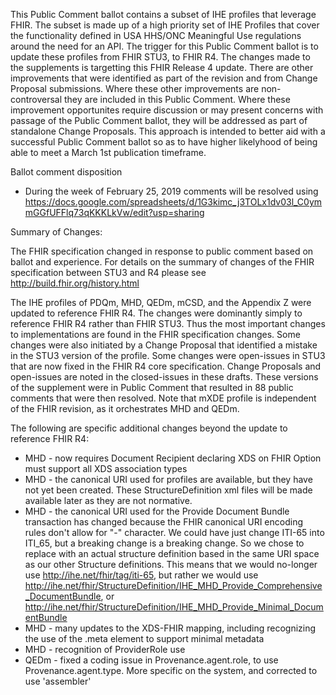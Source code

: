 This Public Comment ballot contains a subset of IHE profiles that leverage FHIR. The subset is made up of a high priority set of IHE Profiles that cover the functionality defined in USA HHS/ONC Meaningful Use regulations around the need for an API. The trigger for this Public Comment ballot is to update these profiles from FHIR STU3, to FHIR R4. The changes made to the supplements is targetting this FHIR Release 4 update. There are other improvements that were identified as part of the revision and from Change Proposal submissions. Where these other improvements are non-controversal they are included in this Public Comment. Where these improvement opportunites require discussion or may present concerns with passage of the Public Comment ballot, they will be addressed as part of standalone Change Proposals. This approach is intended to better aid with a successful Public Comment ballot so as to have higher likelyhood of being able to meet a March 1st publication timeframe.


Ballot comment disposition
* During the week of February 25, 2019 comments will be resolved using https://docs.google.com/spreadsheets/d/1G3kimc_j3TOLx1dv03l_C0ymmGGfUFFlq73qKKKLkVw/edit?usp=sharing

Summary of Changes:

The FHIR specification changed in response to public comment based on ballot and experience. For details on the summary of changes of the FHIR specification between STU3 and R4 please see http://build.fhir.org/history.html

The IHE profiles of PDQm, MHD, QEDm, mCSD, and the Appendix Z were updated to reference FHIR R4. The changes were dominantly simply to reference FHIR R4 rather than FHIR STU3. Thus the most important changes to implementations are found in the FHIR specification changes. Some changes were also initiated by a Change Proposal that identified a mistake in the STU3 version of the profile. Some changes were open-issues in STU3 that are now fixed in the FHIR R4 core specification. Change Proposals and open-issues are noted in the closed-issues in these drafts. These versions of the supplement were in Public Comment that resulted in 88 public comments that were then resolved. Note that mXDE profile is independent of the FHIR revision, as it orchestrates MHD and QEDm.

The following are specific additional changes beyond the update to reference FHIR R4:
* MHD - now requires Document Recipient declaring XDS on FHIR Option must support all XDS association types
* MHD - the canonical URI used for profiles are available, but they have not yet been created. These StructureDefinition xml files will be made available later as they are not normative.
* MHD - the canonical URI used for the Provide Document Bundle transaction has changed because the FHIR canonical URI encoding rules don't allow for "-" character. We could have just change ITI-65 into ITI_65, but a breaking change is a breaking change. So we chose to replace with an actual structure definition based in the same URI space as our other Structure definitions. This means that we would no-longer use http://ihe.net/fhir/tag/iti-65, but rather we would use http://ihe.net/fhir/StructureDefinition/IHE_MHD_Provide_Comprehensive_DocumentBundle, or http://ihe.net/fhir/StructureDefinition/IHE_MHD_Provide_Minimal_DocumentBundle
* MHD - many updates to the XDS-FHIR mapping, including recognizing the use of the .meta element to support minimal metadata
* MHD - recognition of ProviderRole use
* QEDm - fixed a coding issue in Provenance.agent.role, to use Provenance.agent.type. More specific on the system, and corrected to use 'assembler'
